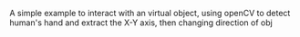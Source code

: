 A simple example to interact with an virtual object, using openCV to detect human's hand and extract the X-Y axis, then changing direction of obj 
